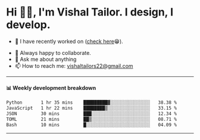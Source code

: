 # Hi 👋🏻, I'm Vishal Tailor. I design, I develop.

- 🔭 I have recently worked on ([check here](https://vishaltailor.com)😁).
<!-- - 🎦 Currently watching: JavaScript: The Hard Parts By Will Sentance. -->
- 👯 Always happy to collaborate.
- 💬 Ask me about anything
- 📫 How to reach me: <a href="mailto:vishaltailors22@gmail.com">vishaltailors22@gmail.com</a>

<hr /> 
<h4>📊 Weekly development breakdown</h4>
<!--START_SECTION:waka-->

```txt
Python       1 hr 35 mins    █████████▓░░░░░░░░░░░░░░░   38.38 %
JavaScript   1 hr 22 mins    ████████▒░░░░░░░░░░░░░░░░   33.15 %
JSON         30 mins         ███░░░░░░░░░░░░░░░░░░░░░░   12.34 %
TOML         21 mins         ██▒░░░░░░░░░░░░░░░░░░░░░░   08.71 %
Bash         10 mins         █░░░░░░░░░░░░░░░░░░░░░░░░   04.09 %
```

<!--END_SECTION:waka-->
<hr /> 

<!-- ![](./profile-3d-contrib/profile-green-animate.svg) -->
